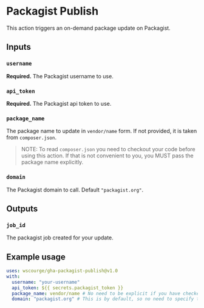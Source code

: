 Packagist Publish
================

This action triggers an on-demand package update on Packagist.

## Inputs

### `username`

**Required.** The Packagist username to use.

### `api_token`

**Required.** The Packagist api token to use.

### `package_name`

The package name to update in `vendor/name` form. If not provided, it is taken from `composer.json`.

> NOTE: To read `composer.json` you need to checkout your code before using this action. If that is not convenient
> to you, you MUST pass the package name explicitly.

### `domain`

The Packagist domain to call. Default `"packagist.org"`.

## Outputs

### `job_id`

The packagist job created for your update.

## Example usage

```yaml
uses: wscourge/gha-packagist-publish@v1.0
with:
  username: "your-username"
  api_token: ${{ secrets.packagist_token }}
  package_name: vendor/name # No need to be explicit if you have checked out a composer.json
  domain: "packagist.org" # This is by default, so no need to specify this.
```


